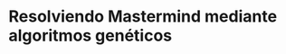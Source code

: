 Resolviendo Mastermind mediante algoritmos genéticos
====================================================
